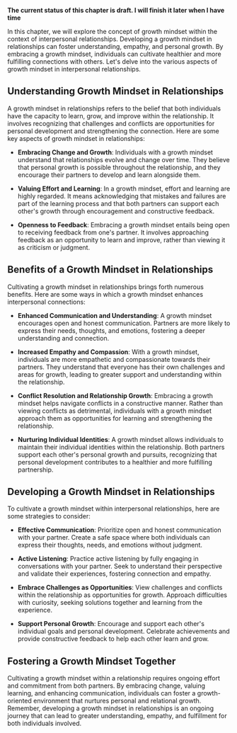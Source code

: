 **The current status of this chapter is draft. I will finish it later when I have time**

In this chapter, we will explore the concept of growth mindset within the context of interpersonal relationships. Developing a growth mindset in relationships can foster understanding, empathy, and personal growth. By embracing a growth mindset, individuals can cultivate healthier and more fulfilling connections with others. Let's delve into the various aspects of growth mindset in interpersonal relationships.

**Understanding Growth Mindset in Relationships**
-------------------------------------------------

A growth mindset in relationships refers to the belief that both individuals have the capacity to learn, grow, and improve within the relationship. It involves recognizing that challenges and conflicts are opportunities for personal development and strengthening the connection. Here are some key aspects of growth mindset in relationships:

* **Embracing Change and Growth**: Individuals with a growth mindset understand that relationships evolve and change over time. They believe that personal growth is possible throughout the relationship, and they encourage their partners to develop and learn alongside them.

* **Valuing Effort and Learning**: In a growth mindset, effort and learning are highly regarded. It means acknowledging that mistakes and failures are part of the learning process and that both partners can support each other's growth through encouragement and constructive feedback.

* **Openness to Feedback**: Embracing a growth mindset entails being open to receiving feedback from one's partner. It involves approaching feedback as an opportunity to learn and improve, rather than viewing it as criticism or judgment.

**Benefits of a Growth Mindset in Relationships**
-------------------------------------------------

Cultivating a growth mindset in relationships brings forth numerous benefits. Here are some ways in which a growth mindset enhances interpersonal connections:

* **Enhanced Communication and Understanding**: A growth mindset encourages open and honest communication. Partners are more likely to express their needs, thoughts, and emotions, fostering a deeper understanding and connection.

* **Increased Empathy and Compassion**: With a growth mindset, individuals are more empathetic and compassionate towards their partners. They understand that everyone has their own challenges and areas for growth, leading to greater support and understanding within the relationship.

* **Conflict Resolution and Relationship Growth**: Embracing a growth mindset helps navigate conflicts in a constructive manner. Rather than viewing conflicts as detrimental, individuals with a growth mindset approach them as opportunities for learning and strengthening the relationship.

* **Nurturing Individual Identities**: A growth mindset allows individuals to maintain their individual identities within the relationship. Both partners support each other's personal growth and pursuits, recognizing that personal development contributes to a healthier and more fulfilling partnership.

**Developing a Growth Mindset in Relationships**
------------------------------------------------

To cultivate a growth mindset within interpersonal relationships, here are some strategies to consider:

* **Effective Communication**: Prioritize open and honest communication with your partner. Create a safe space where both individuals can express their thoughts, needs, and emotions without judgment.

* **Active Listening**: Practice active listening by fully engaging in conversations with your partner. Seek to understand their perspective and validate their experiences, fostering connection and empathy.

* **Embrace Challenges as Opportunities**: View challenges and conflicts within the relationship as opportunities for growth. Approach difficulties with curiosity, seeking solutions together and learning from the experience.

* **Support Personal Growth**: Encourage and support each other's individual goals and personal development. Celebrate achievements and provide constructive feedback to help each other learn and grow.

**Fostering a Growth Mindset Together**
---------------------------------------

Cultivating a growth mindset within a relationship requires ongoing effort and commitment from both partners. By embracing change, valuing learning, and enhancing communication, individuals can foster a growth-oriented environment that nurtures personal and relational growth. Remember, developing a growth mindset in relationships is an ongoing journey that can lead to greater understanding, empathy, and fulfillment for both individuals involved.
